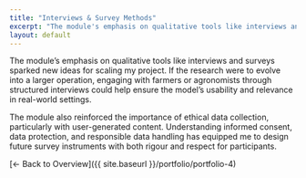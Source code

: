 ```yaml
---
title: "Interviews & Survey Methods"
excerpt: "The module's emphasis on qualitative tools like interviews and surveys was the main driver of my ideas for planning and ..."
layout: default
---
```


The module’s emphasis on qualitative tools like interviews and surveys sparked new ideas for scaling my project. If the research were to evolve into a larger operation, engaging with farmers or agronomists through structured interviews could help ensure the model’s usability and relevance in real-world settings.

The module also reinforced the importance of ethical data collection, particularly with user-generated content. Understanding informed consent, data protection, and responsible data handling has equipped me to design future survey instruments with both rigour and respect for participants.

[← Back to Overview]({{ site.baseurl }}/portfolio/portfolio-4)
